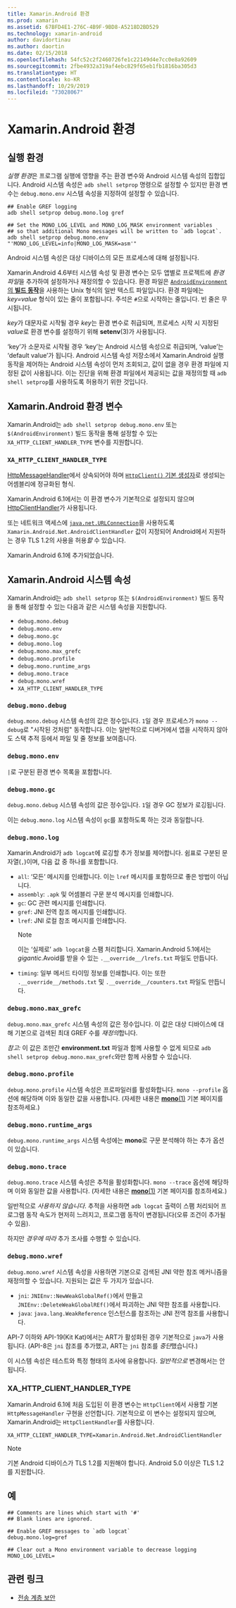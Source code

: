 ```yaml
---
title: Xamarin.Android 환경
ms.prod: xamarin
ms.assetid: 67BFD4E1-276C-4B9F-9BD8-A5218D2BD529
ms.technology: xamarin-android
author: davidortinau
ms.author: daortin
ms.date: 02/15/2018
ms.openlocfilehash: 54fc52c2f2460726fe1c22149d4e7cc0e8a92609
ms.sourcegitcommit: 2fbe4932a319af4ebc829f65eb1fb1816ba305d3
ms.translationtype: HT
ms.contentlocale: ko-KR
ms.lasthandoff: 10/29/2019
ms.locfileid: "73028067"
---
```

# <a name="xamarinandroid-environment"></a>Xamarin.Android 환경

## <a name="execution-environment"></a>실행 환경

*실행 환경*은 프로그램 실행에 영향을 주는 환경 변수와 Android 시스템 속성의 집합입니다. Android 시스템 속성은 `adb shell setprop` 명령으로 설정할 수 있지만 환경 변수는 `debug.mono.env` 시스템 속성을 지정하여 설정할 수 있습니다.

```shell
## Enable GREF logging
adb shell setprop debug.mono.log gref

## Set the MONO_LOG_LEVEL and MONO_LOG_MASK environment variables
## so that additional Mono messages will be written to `adb logcat`.
adb shell setprop debug.mono.env "'MONO_LOG_LEVEL=info|MONO_LOG_MASK=asm'"
```

Android 시스템 속성은 대상 디바이스의 모든 프로세스에 대해 설정됩니다.

Xamarin.Android 4.6부터 시스템 속성 및 환경 변수는 모두 앱별로 프로젝트에 *환경 파일*을 추가하여 설정하거나 재정의할 수 있습니다. 환경 파일은 [`AndroidEnvironment`의 **빌드 동작**](~/android/deploy-test/building-apps/build-process.md)을 사용하는 Unix 형식의 일반 텍스트 파일입니다.
환경 파일에는 *key=value* 형식이 있는 줄이 포함됩니다.
주석은 `#`으로 시작하는 줄입니다. 빈 줄은 무시됩니다.

*key*가 대문자로 시작될 경우 *key*는 환경 변수로 취급되며, 프로세스 시작 시 지정된 *value*로 환경 변수를 설정하기 위해 **setenv**(3)가 사용됩니다.

‘key’가 소문자로 시작될 경우 ‘key’는 Android 시스템 속성으로 취급되며, ‘value’는 ‘default value’가 됩니다.     Android 시스템 속성 저장소에서 Xamarin.Android 실행 동작을 제어하는 Android 시스템 속성이 먼저 조회되고, 값이 없을 경우 환경 파일에 지정된 값이 사용됩니다. 이는 진단을 위해 환경 파일에서 제공되는 값을 재정의할 때 `adb shell setprop`를 사용하도록 허용하기 위한 것입니다.

## <a name="xamarinandroid-environment-variables"></a>Xamarin.Android 환경 변수

Xamarin.Android는 `adb shell setprop debug.mono.env` 또는 `$(AndroidEnvironment)` 빌드 동작을 통해 설정할 수 있는 `XA_HTTP_CLIENT_HANDLER_TYPE` 변수를 지원합니다.

### `XA_HTTP_CLIENT_HANDLER_TYPE`

[HttpMessageHandler](https://docs.microsoft.com/dotnet/api/system.net.http.httpmessagehandler?view=xamarinandroid-7.1)에서 상속되어야 하며 [`HttpClient()` 기본 생성자](https://docs.microsoft.com/dotnet/api/system.net.http.httpclient.-ctor?view=xamarinandroid-7.1#System_Net_Http_HttpClient__ctor)로 생성되는 어셈블리에 정규화된 형식.

Xamarin.Android 6.1에서는 이 환경 변수가 기본적으로 설정되지 않으며 [HttpClientHandler](https://docs.microsoft.com/dotnet/api/system.net.http.httpclienthandler?view=xamarinandroid-7.1)가 사용됩니다.

또는 네트워크 액세스에 [`java.net.URLConnection`](xref:Java.Net.URLConnection)을 사용하도록 `Xamarin.Android.Net.AndroidClientHandler` 값이 지정되어
Android에서 지원하는 경우 TLS 1.2의 사용을 허용*할* 수 있습니다.

Xamarin.Android 6.1에 추가되었습니다.

## <a name="xamarinandroid-system-properties"></a>Xamarin.Android 시스템 속성

Xamarin.Android는 `adb shell setprop` 또는 `$(AndroidEnvironment)` 빌드 동작을 통해 설정할 수 있는 다음과 같은 시스템 속성을 지원합니다.

- `debug.mono.debug`
- `debug.mono.env`
- `debug.mono.gc`
- `debug.mono.log`
- `debug.mono.max_grefc`
- `debug.mono.profile`
- `debug.mono.runtime_args`
- `debug.mono.trace`
- `debug.mono.wref`
- `XA_HTTP_CLIENT_HANDLER_TYPE`

### `debug.mono.debug`

`debug.mono.debug` 시스템 속성의 값은 정수입니다. `1`일 경우 프로세스가 `mono --debug`로 "시작된 것처럼" 동작합니다.
이는 일반적으로 디버거에서 앱을 시작하지 않아도 스택 추적 등에서 파일 및 줄 정보를 보여줍니다.

### `debug.mono.env`

`|`로 구분된 환경 변수 목록을 포함합니다.

### `debug.mono.gc`

`debug.mono.debug` 시스템 속성의 값은 정수입니다.
`1`일 경우 GC 정보가 로깅됩니다.

이는 `debug.mono.log` 시스템 속성이 `gc`를 포함하도록 하는 것과 동일합니다.

### `debug.mono.log`

Xamarin.Android가 `adb logcat`에 로깅할 추가 정보를 제어합니다.
쉼표로 구분된 문자열(`,`)이며, 다음 값 중 하나를 포함합니다.

- `all`: ‘모든’ 메시지를 인쇄합니다.  이는 `lref` 메시지를 포함하므로 좋은 방법이 아닙니다.
- `assembly`: `.apk` 및 어셈블리 구문 분석 메시지를 인쇄합니다.
- `gc`: GC 관련 메시지를 인쇄합니다.
- `gref`: JNI 전역 참조 메시지를 인쇄합니다.
- `lref`: JNI 로컬 참조 메시지를 인쇄합니다.
  > [!NOTE]
  > 이는 ‘실제로’ `adb logcat`을 스팸 처리합니다. 
  > Xamarin.Android 5.1에서는 *gigantic*.Avoid를 받을 수 있는 `.__override__/lrefs.txt` 파일도
  > 만듭니다.
- `timing`: 일부 메서드 타이밍 정보를 인쇄합니다. 이는 또한 `.__override__/methods.txt` 및 `.__override__/counters.txt` 파일도 만듭니다.

### `debug.mono.max_grefc`

`debug.mono.max_grefc` 시스템 속성의 값은 정수입니다.
이 값은 대상 디바이스에 대해 기본으로 검색된 최대 GREF 수를 *재정의*합니다.

*참고:* 이 값은 조만간 **environment.txt** 파일과 함께 사용할 수 없게 되므로 `adb shell setprop
debug.mono.max_grefc`와만 함께 사용할 수 있습니다.

### `debug.mono.profile`

`debug.mono.profile` 시스템 속성은 프로파일러를 활성화합니다.
`mono --profile` 옵션에 해당하며 이와 동일한 값을 사용합니다. (자세한 내용은 [**mono**(1)](http://docs.go-mono.com/?link=man%3amono(1)) 기본 페이지를 참조하세요.)

### `debug.mono.runtime_args`

`debug.mono.runtime_args` 시스템 속성에는 **mono**로 구문 분석해야 하는 추가 옵션이 있습니다.

### `debug.mono.trace`

`debug.mono.trace` 시스템 속성은 추적을 활성화합니다.
`mono --trace` 옵션에 해당하며 이와 동일한 값을 사용합니다. (자세한 내용은 [**mono**(1)](http://docs.go-mono.com/?link=man%3amono(1)) 기본 페이지를 참조하세요.)

일반적으로 *사용하지 않습니다*. 추적을 사용하면 `adb logcat` 출력이 스팸 처리되어 프로그램 동작 속도가 현저히 느려지고, 프로그램 동작이 변경됩니다(오류 조건이 추가될 수 있음).

하지만 *경우에 따라* 추가 조사를 수행할 수 있습니다.

### `debug.mono.wref`

`debug.mono.wref` 시스템 속성을 사용하면 기본으로 검색된 JNI 약한 참조 메커니즘을 재정의할 수 있습니다. 지원되는 값은 두 가지가 있습니다.

- `jni`: `JNIEnv::NewWeakGlobalRef()`에서 만들고 `JNIEnv::DeleteWeakGlobalREf()`에서 파괴하는 JNI 약한 참조를 사용합니다.
- `java`: `java.lang.WeakReference` 인스턴스를 참조하는 JNI 전역 참조를 사용합니다.

API-7 이하와 API-19(Kit Kat)에서는 ART가 활성화된 경우 기본적으로 `java`가 사용됩니다. (API-8은 `jni` 참조를 추가했고, ART는 `jni` 참조를 *중단*했습니다.)

이 시스템 속성은 테스트와 특정 형태의 조사에 유용합니다.
*일반적으로* 변경해서는 안 됩니다.

### <a name="xa_http_client_handler_type"></a>XA\_HTTP\_CLIENT\_HANDLER\_TYPE

Xamarin.Android 6.1에 처음 도입된 이 환경 변수는 `HttpClient`에서 사용할 기본 `HttpMessageHandler` 구현을 선언합니다. 기본적으로 이 변수는 설정되지 않으며, Xamarin.Android는 `HttpClientHandler`를 사용합니다.

```shell
XA_HTTP_CLIENT_HANDLER_TYPE=Xamarin.Android.Net.AndroidClientHandler
```

> [!NOTE]
> 기본 Android 디바이스가 TLS 1.2를 지원해야 합니다.
Android 5.0 이상은 TLS 1.2를 지원합니다.

## <a name="example"></a>예

```shell
## Comments are lines which start with '#'
## Blank lines are ignored.

## Enable GREF messages to `adb logcat`
debug.mono.log=gref

## Clear out a Mono environment variable to decrease logging
MONO_LOG_LEVEL=
```

## <a name="related-links"></a>관련 링크

- [전송 계층 보안](~/cross-platform/app-fundamentals/transport-layer-security.md)
